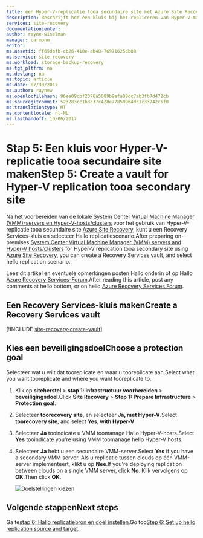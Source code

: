 ```yaml
---
title: een Hyper-V-replicatie tooa secundaire site met Azure Site Recovery-kluis aaaCreate | Microsoft Docs
description: Beschrijft hoe een kluis bij het repliceren van Hyper-V-machines tooa toocreate secundaire System Center VMM site met Azure Site Recovery.
services: site-recovery
documentationcenter: 
author: rayne-wiselman
manager: carmonm
editor: 
ms.assetid: ff65dbfb-cb26-410e-ab48-76971625db08
ms.service: site-recovery
ms.workload: storage-backup-recovery
ms.tgt_pltfrm: na
ms.devlang: na
ms.topic: article
ms.date: 07/30/2017
ms.author: raynew
ms.openlocfilehash: 96ee09cbf2376a5089b9efa09dc7ab3fb7d472cb
ms.sourcegitcommit: 523283cc1b3c37c428e77850964dc1c33742c5f0
ms.translationtype: MT
ms.contentlocale: nl-NL
ms.lasthandoff: 10/06/2017
---
```

# <a name="step-5-create-a-vault-for-hyper-v-replication-tooa-secondary-site"></a><span data-ttu-id="31652-103">Stap 5: Een kluis voor Hyper-V-replicatie tooa secundaire site maken</span><span class="sxs-lookup"><span data-stu-id="31652-103">Step 5: Create a vault for Hyper-V replication tooa secondary site</span></span>

<span data-ttu-id="31652-104">Na het voorbereiden van de lokale [System Center Virtual Machine Manager (VMM)-servers en Hyper-V-hosts/clusters](vmm-to-vmm-walkthrough-vmm-hyper-v.md) voor het gebruik van Hyper-V-replicatie tooa secundaire site [Azure Site Recovery](site-recovery-overview.md), kunt u een Recovery Services-kluis en selecteer Hallo replicatiescenario.</span><span class="sxs-lookup"><span data-stu-id="31652-104">After preparing on-premises [System Center Virtual Machine Manager (VMM) servers and Hyper-V hosts/clusters](vmm-to-vmm-walkthrough-vmm-hyper-v.md) for Hyper-V replication tooa secondary site using [Azure Site Recovery](site-recovery-overview.md), you can create a Recovery Services vault, and select hello replication scenario.</span></span>

<span data-ttu-id="31652-105">Lees dit artikel en eventuele opmerkingen posten Hallo onderin of op Hallo [Azure Recovery Services-Forum](https://social.msdn.microsoft.com/forums/azure/home?forum=hypervrecovmgr).</span><span class="sxs-lookup"><span data-stu-id="31652-105">After reading this article, post any comments at hello bottom, or on hello [Azure Recovery Services Forum](https://social.msdn.microsoft.com/forums/azure/home?forum=hypervrecovmgr).</span></span>


## <a name="create-a-recovery-services-vault"></a><span data-ttu-id="31652-106">Een Recovery Services-kluis maken</span><span class="sxs-lookup"><span data-stu-id="31652-106">Create a Recovery Services vault</span></span>

[!INCLUDE [site-recovery-create-vault](../../includes/site-recovery-create-vault.md)]


## <a name="choose-a-protection-goal"></a><span data-ttu-id="31652-107">Kies een beveiligingsdoel</span><span class="sxs-lookup"><span data-stu-id="31652-107">Choose a protection goal</span></span>

<span data-ttu-id="31652-108">Selecteer wat u wilt dat tooreplicate en waar u tooreplicate aan.</span><span class="sxs-lookup"><span data-stu-id="31652-108">Select what you want tooreplicate and where you want tooreplicate to.</span></span>

1. <span data-ttu-id="31652-109">Klik op **siteherstel** > **stap 1: infrastructuur voorbereiden** > **beveiligingsdoel**.</span><span class="sxs-lookup"><span data-stu-id="31652-109">Click **Site Recovery** > **Step 1: Prepare Infrastructure** > **Protection goal**.</span></span>
2. <span data-ttu-id="31652-110">Selecteer **toorecovery site**, en selecteer **Ja, met Hyper-V**.</span><span class="sxs-lookup"><span data-stu-id="31652-110">Select **toorecovery site**, and select **Yes, with Hyper-V**.</span></span>
3. <span data-ttu-id="31652-111">Selecteer **Ja** tooindicate u VMM toomanage Hallo Hyper-V-hosts.</span><span class="sxs-lookup"><span data-stu-id="31652-111">Select **Yes** tooindicate you're using VMM toomanage hello Hyper-V hosts.</span></span>
4. <span data-ttu-id="31652-112">Selecteer **Ja** hebt u een secundaire VMM-server.</span><span class="sxs-lookup"><span data-stu-id="31652-112">Select **Yes** if you have a secondary VMM server.</span></span> <span data-ttu-id="31652-113">Als u replicatie tussen clouds op één VMM-server implementeert, klikt u op **Nee**.</span><span class="sxs-lookup"><span data-stu-id="31652-113">If you're deploying replication between clouds on a single VMM server, click **No**.</span></span> <span data-ttu-id="31652-114">Klik vervolgens op **OK**.</span><span class="sxs-lookup"><span data-stu-id="31652-114">Then click **OK**.</span></span>

    ![Doelstellingen kiezen](./media/vmm-to-vmm-walkthrough-create-vault/choose-goals.png)



## <a name="next-steps"></a><span data-ttu-id="31652-116">Volgende stappen</span><span class="sxs-lookup"><span data-stu-id="31652-116">Next steps</span></span>

<span data-ttu-id="31652-117">Ga te[stap 6: Hallo replicatiebron en doel instellen](vmm-to-vmm-walkthrough-source-target.md).</span><span class="sxs-lookup"><span data-stu-id="31652-117">Go too[Step 6: Set up hello replication source and target](vmm-to-vmm-walkthrough-source-target.md).</span></span>

